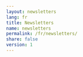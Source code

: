 ```yaml
---
layout: newsletters
lang: fr
title: Newsletters
name: newsletters
permalink: /fr/newsletters/
share: false
version: 1
---
```

